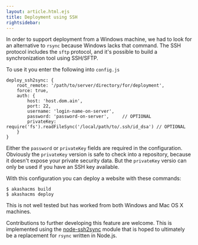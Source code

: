 ```yaml
---
layout: article.html.ejs
title: Deployment using SSH
rightsidebar:
---
```


In order to support deployment from a Windows machine, we had to look for an alternative to `rsync` because Windows lacks that command.  The SSH protocol includes the `sftp` protocol, and it's possible to build a synchronization tool using SSH/SFTP.

To use it you enter the following into `config.js`

    deploy_ssh2sync: {
        root_remote: '/path/to/server/directory/for/deployment',
        force: true,
        auth: {
            host: 'host.dom.ain',
            port: 22,
            username: 'login-name-on-server',
            password: 'password-on-server',     // OPTIONAL
            privateKey: require('fs').readFileSync('/local/path/to/.ssh/id_dsa') // OPTIONAL
        }
    }

Either the `password` or `privateKey` fields are required in the configuration.  Obviously the `privateKey` version is safe to check into a repository, because it doesn't expose your private security data.  But the `privateKey` versio can only be used if you have an SSH key available.

With this configuration you can deploy a website with these commands:

    $ akashacms build
    $ akashacms deploy

This is not well tested but has worked from both Windows and Mac OS X machines.

Contributions to further developing this feature are welcome.  This is implemented using the [node-ssh2sync](https://github.com/robogeek/node-ssh2sync) module that is hoped to ultimately be a replacement for `rsync` written in Node.js.
